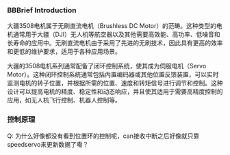 ### BBBrief Introduction

大疆3508电机属于无刷直流电机（Brushless DC Motor）的范畴。这种类型的电机通常用于大疆（DJI）无人机等航空器以及其他需要高效能、高功率、低噪音和长寿命的应用中。无刷直流电机由于采用了先进的无刷技术，因此具有更高的效率和更低的维护要求，适用于各种应用场景。

大疆的3508电机系列通常配备了闭环控制系统，使其成为伺服电机（Servo Motor）。这种闭环控制系统通常包括内置编码器或其他位置反馈装置，可以实时监测电机的转子位置，并根据所需的位置、速度和转矩信号进行调节和控制。这种设计可以提高电机的精度、稳定性和动态响应，并且使其适用于需要高精度控制的应用，如无人机飞行控制、机器人控制等。

### 控制原理



Q:  为什么好像都没有看到位置环的控制呢，can接收中断之后好像就只靠speedservo来更新数据了嘞？
